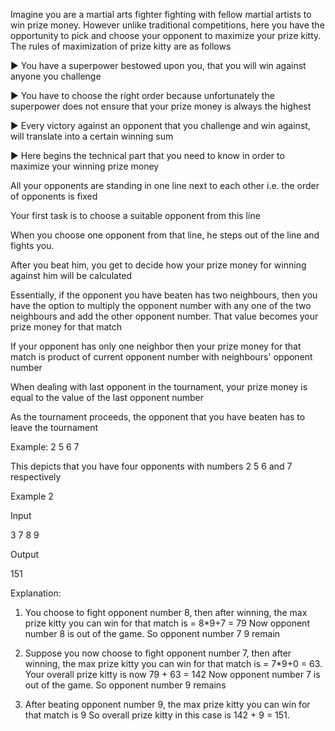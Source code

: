 Imagine you are a martial arts fighter fighting with fellow martial artists to win prize money. However unlike traditional competitions, here you have the opportunity to pick and choose your opponent to maximize your prize kitty. The rules of maximization of prize kitty are as follows

► You have a superpower bestowed upon you, that you will win against anyone you challenge

► You have to choose the right order because unfortunately the superpower does not ensure that your prize money is always the highest

► Every victory against an opponent that you challenge and win against, will translate into a certain winning sum

► Here begins the technical part that you need to know in order to maximize your winning prize money

All your opponents are standing in one line next to each other i.e. the order of opponents is fixed

Your first task is to choose a suitable opponent from this line

When you choose one opponent from that line, he steps out of the line and fights you.

After you beat him, you get to decide how your prize money for winning against him will be calculated

Essentially, if the opponent you have beaten has two neighbours, then you have the option to multiply the opponent number with any one of the two neighbours and add the other opponent number. That value becomes your prize money for that match

If your opponent has only one neighbor then your prize money for that match is product of current opponent number with neighbours' opponent number

When dealing with last opponent in the tournament, your prize money is equal to the value of the last opponent number

As the tournament proceeds, the opponent that you have beaten has to leave the tournament

Example: 2 5 6 7

This depicts that you have four opponents with numbers 2 5 6 and 7 respectively



Example 2

Input

3
7 8 9

Output

151

Explanation:

1. You choose to fight opponent number 8, then after winning, the max prize kitty you can win for that match is = 8*9+7 = 79
Now opponent number 8 is out of the game. So opponent number 7 9 remain

2. Suppose you now choose to fight opponent number 7, then after winning, the max prize kitty you can win for that match is = 7*9+0 = 63. Your overall prize kitty is now 79 + 63 = 142
Now opponent number 7 is out of the game. So opponent number 9 remains

3. After beating opponent number 9, the max prize kitty you can win for that match is 9
So overall prize kitty in this case is 142 + 9 = 151.